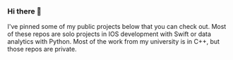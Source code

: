 ### Hi there 👋

I've pinned some of my public projects below that you can check out. Most of these repos are solo projects in IOS development with Swift or data analytics with Python. Most of the work from my university is in C++, but those repos are private.

<!--
**PatrickMcElroy/PatrickMcElroy** is a ✨ _special_ ✨ repository because its `README.md` (this file) appears on your GitHub profile.

Here are some ideas to get you started:

- 🔭 I’m currently working on ...
- 🌱 I’m currently learning ...
- 👯 I’m looking to collaborate on ...
- 🤔 I’m looking for help with ...
- 💬 Ask me about ...
- 📫 How to reach me: ...
- 😄 Pronouns: ...
- ⚡ Fun fact: ...
-->
